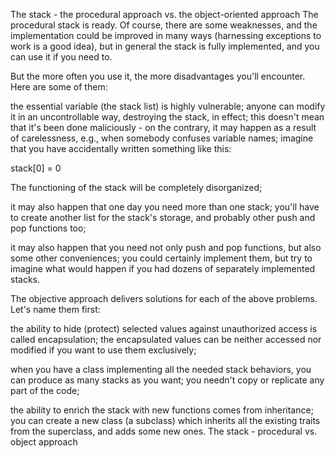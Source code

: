 The stack - the procedural approach vs. the object-oriented approach
The procedural stack is ready. Of course, there are some weaknesses, and the implementation could be improved in many ways (harnessing exceptions to work is a good idea), but in general the stack is fully implemented, and you can use it if you need to.

But the more often you use it, the more disadvantages you'll encounter. Here are some of them:

the essential variable (the stack list) is highly vulnerable; anyone can modify it in an uncontrollable way, destroying the stack, in effect; this doesn't mean that it's been done maliciously - on the contrary, it may happen as a result of carelessness, e.g., when somebody confuses variable names; imagine that you have accidentally written something like this:

stack[0] = 0


The functioning of the stack will be completely disorganized;

it may also happen that one day you need more than one stack; you'll have to create another list for the stack's storage, and probably other push and pop functions too;

it may also happen that you need not only push and pop functions, but also some other conveniences; you could certainly implement them, but try to imagine what would happen if you had dozens of separately implemented stacks.


The objective approach delivers solutions for each of the above problems. Let's name them first:

the ability to hide (protect) selected values against unauthorized access is called encapsulation; the encapsulated values can be neither accessed nor modified if you want to use them exclusively;

when you have a class implementing all the needed stack behaviors, you can produce as many stacks as you want; you needn't copy or replicate any part of the code;

the ability to enrich the stack with new functions comes from inheritance; you can create a new class (a subclass) which inherits all the existing traits from the superclass, and adds some new ones.
The stack - procedural vs. object approach
